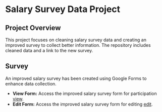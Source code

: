 # Salary Survey Data Project

## Project Overview
This project focuses on cleaning salary survey data and creating an improved survey to collect better information. The repository includes cleaned data and a link to the new survey.

## Survey
An improved salary survey has been created using Google Forms to enhance data collection.
- **View Form:** Access the improved salary survey form for participation [view](https://docs.google.com/forms/d/1mp9cgSAFPRJnfe21Iif69_WQDv2GZgC9E25pSJzhUmY/edit).
- **Edit Form:** Access the improved salary survey form for editing [edit](https://docs.google.com/forms/d/e/1FAIpQLSfOXnkHkB728rGfpEz_OFQ3yb4K2Bht0ApjZEmshnU9TFn9NQ/viewform).
